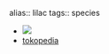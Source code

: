 alias:: lilac
tags:: species

- ![](https://peach-geographical-bat-397.mypinata.cloud/ipfs/QmTEJUu9krar3HrA6wYTrrMajnbCehpnLciCMvugWFnsqy)
- [tokopedia](https://www.tokopedia.com/tegarpascal/big-sale-bibit-bunga-french-lilac-syringa-vulgaris-fragrant-purple?extParam=ivf%3Dfalse%26src%3Dsearch)